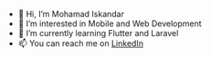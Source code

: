 - 👋 Hi, I’m Mohamad Iskandar
- 👀 I’m interested in Mobile and Web Development
- 🌱 I’m currently learning Flutter and Laravel
- 📫 You can reach me on [LinkedIn](https://www.linkedin.com/in/mohamadiskandar/)

<!---
Iskanda4/Iskanda4 is a ✨ special ✨ repository because its `README.md` (this file) appears on your GitHub profile.
You can click the Preview link to take a look at your changes.
--->
